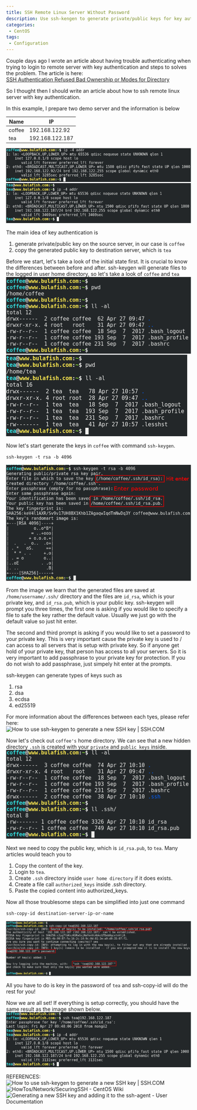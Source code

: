 ```yaml
---
title: SSH Remote Linux Server Without Password
description: Use ssh-kengen to generate private/public keys for key authentication to ssh login remote linux server without password.  Use ssh-copy-id to copy public key to remote server.
categories:
 - CentOS
tags:
 - Configuration
---
```


Couple days ago I wrote an article about having trouble authenticating when trying to login to remote server with key authentication and steps to solves the problem.  The article is here:  
[SSH Authentication Refused Bad Ownership or Modes for Directory](https://www.bulafish.com/centos/2018/04/26/ssh-authentication-refused-bad-ownership-or-modes-for-directory/)

So I thought then I should write an article about how to ssh remote linux server with key authentication.

In this example, I prepare two demo server and the information is below

Name | IP
-|-
coffee  |  192.168.122.92
tea  |  192.168.122.187

![ssh-keygen](/assets/images/2018042705.png)
![ssh-keygen](/assets/images/2018042704.png)

The main idea of key authentication is

1. generate private/public key on the source server, in our case is `coffee`
2. copy the generated public key to destination server, which is `tea`

Before we start, let's take a look of the initial state first.  It is crucial to know the differences between before and after.  ssh-keygen will generate files to the logged in user home directory, so let's take a look of `coffee` and `tea`
<br>![ssh-keygen](/assets/images/2018042701.png)
![ssh-keygen](/assets/images/2018042707.png)

Now let's start generate the keys in `coffee` with command `ssh-keygen`.
```
ssh-keygen -t rsa -b 4096
```
![ssh-keygen](/assets/images/2018042702.png)

From the image we learn that the generated files are saved at `/home/username/.ssh/` directory and the files are `id_rsa`, which is your private key, and `id_rsa.pub`, which is your public key.  ssh-keygen will prompt you three times, the first one is asking if you would like to specify a file to safe the key rather the default value.  Usually we just go with the default value so just hit enter.

The second and third prompt is asking if you would like to set a password to your private key.  This is very important cause the private key is used to / can access to all servers that is setup with private key.  So if anyone get hold of your private key, that person has access to all your servers.  So it is very important to add passphrase to your private key for protection.  If you do not wish to add passphrase, just simpely hit enter at the prompts.

ssh-keygen can generate types of keys such as

1. rsa
2. dsa
3. ecdsa
4. ed25519

For more information about the differences between each tyes, please refer here:  
![How to use ssh-keygen to generate a new SSH key | SSH.COM](https://www.ssh.com/ssh/keygen/)

Now let's check out `coffee's` home directory.  We can see that a new hidden directory `.ssh` is created with your `private` and `public keys` inside.
<br>![ssh-keygen](/assets/images/2018042703.png)

Next we need to copy the public key, which is `id_rsa.pub`, to `tea`.  Many articles would teach you to
1. Copy the content of the key.
2. Login to `tea`.
3. Create `.ssh` directory inside `user home directory` if it does exists.
4. Create a file call `authorized_keys` inside .ssh directory.
5. Paste the copied content into authorized_keys.

Now all those troublesome steps can be simplified into just one command
```
ssh-copy-id destination-server-ip-or-name
```
![ssh-copy-id](/assets/images/2018042708.png)

All you have to do is key in the password of `tea` and ssh-copy-id will do the rest for you!

Now we are all set!  If everything is setup correctly, you should have the same result as the image shown below.
<br>![ssh-copy-id](/assets/images/2018042709.png)


REFERENCES:
<br>![How to use ssh-keygen to generate a new SSH key | SSH.COM](https://www.ssh.com/ssh/keygen/)
<br>![HowTos/Network/SecuringSSH - CentOS Wiki](https://wiki.centos.org/HowTos/Network/SecuringSSH)
<br>![ Generating a new SSH key and adding it to the ssh-agent - User Documentation](https://help.github.com/articles/generating-a-new-ssh-key-and-adding-it-to-the-ssh-agent/)
